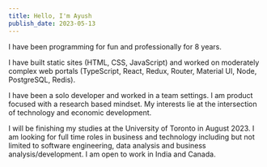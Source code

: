```yaml
---
title: Hello, I'm Ayush
publish_date: 2023-05-13
---
```


I have been programming for fun and professionally for 8 years.

I have built static sites (HTML, CSS, JavaScript) and worked on moderately complex web portals (TypeScript, React, Redux, Router, Material UI, Node, PostgreSQL, Redis).

I have been a solo developer and worked in a team settings. I am product focused with a research based mindset. My interests lie at the intersection of technology and economic development.

I will be finishing my studies at the University of Toronto in August 2023. I am looking for full time roles in business and technology including but not limited to software engineering, data analysis and business analysis/development. I am open to work in India and Canada.
